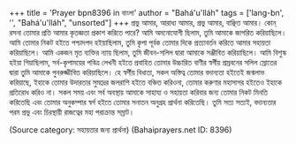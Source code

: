 +++
title = 'Prayer bpn8396 in বাংলা'
author = "Bahá'u'lláh"
tags = ['lang-bn', '', "Bahá'u'lláh", "unsorted"]
+++
প্রভু আমার, আরাধ্য আমার, প্রভু আমার, বাঞ্ছিত আমার। কোন্ রসনা তোমার প্রতি আমার কৃতজ্ঞতা প্রকাশ করিতে পারে? আমি অমনোযোগী ছিলাম, তুমি আমাকে জাগরিত করিয়াছিলে। আমি তোমার নিকট হইতে পশ্চাদপদ হইয়াছিলাম, তুমি কৃপা পূর্বক তোমার দিকে প্রত্যাবর্তন করিতে আমার সহায়তা করিয়াছিলে। আমি একজন মৃত ব্যক্তির ন্যায় ছিলাম, তুমি জীবন-সলিল দ্বারা আমাকে সঞ্জীবিত করিয়াছিলে। আমি বিশুস্ক হইয়া গিয়াছিলাম, সর্ব-কৃপাময়ের পবিত্র লেখনী হইতে প্রবাহিত তোমার উচ্চারিত বাণীর স্বর্গীয় প্রস্রবনের সলিল স্রোতের দ্বারা তুমি আমাকে পুনরুজ্জীবিত করিয়াছিলে।
	হে স্বর্গীয় বিধাতা, সকল অস্তিত্ব তোমার বদান্যতা হইতেই জন্মলাভ করিয়াছে, ইহাকে তোমার উদারতার সুমদ্রের জলরাশি হইতে বঞ্চিত করিওনা, তোমার করুণার মহাসাগর হইতেও ইহাকে প্রতিরোধ করিও না। সকল সময় এবং সর্ব অবস্থায় আমাকে সাহায্য ও সহায়তা করিবার জন্য তোমার নিকট মিনতি করিতেছি এবং তোমার অনুকম্পার স্বর্গ হইতে তোমার সনাতন অনুগ্রহ প্রার্থনা করিতেছি। তুমি সত্য সত্যই, বদান্যতার পরম প্রভু এবং চিরস্থায়ী রাজত্বের মহা পরাক্রান্ত সম্রাট।

(Source category: সহায়তার জন্য প্রার্থনা)
(Bahaiprayers.net ID: 8396)
